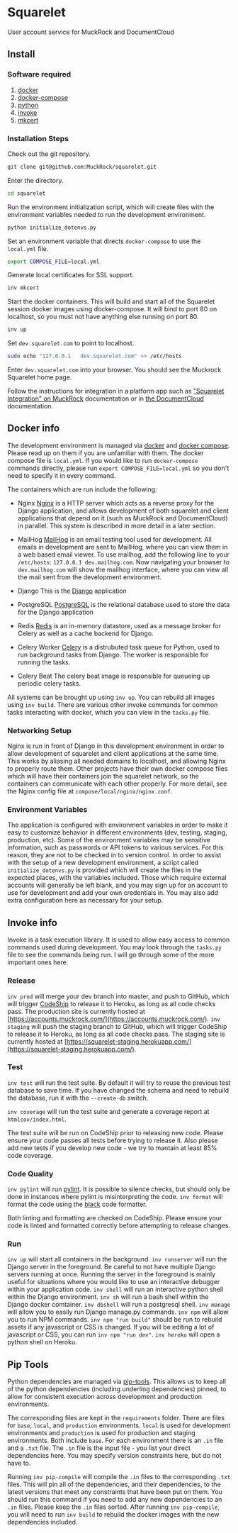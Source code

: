 # Squarelet

User account service for MuckRock and DocumentCloud

## Install

### Software required

1. [docker][docker-install]
2. [docker-compose][docker-compose-install]
3. [python][python-install]
4. [invoke][invoke-install]
5. [mkcert][mkcert-install]

### Installation Steps

Check out the git repository.

```bash
git clone git@github.com:MuckRock/squarelet.git
```

Enter the directory.

```bash
cd squarelet
```

Run the environment initialization script, which will create files with the environment variables needed to run the development environment.

```bash
python initialize_dotenvs.py
```

Set an environment variable that directs `docker-compose` to use the `local.yml` file.

```bash
export COMPOSE_FILE=local.yml
```

Generate local certificates for SSL support.

```bash
inv mkcert
```

Start the docker containers. This will build and start all of the Squarelet session docker images using docker-compose.  It will bind to port 80 on localhost, so you must not have anything else running on port 80.

```bash
inv up
```
Set `dev.squarelet.com` to point to localhost.

```bash
sudo echo "127.0.0.1   dev.squarelet.com" >> /etc/hosts
```

Enter `dev.squarelet.com` into your browser. You should see the Muckrock Squarelet home page.

Follow the instructions for integration in a platform app such as ["Squarelet Integration" on MuckRock](https://github.com/muckrock/muckrock/#squarelet-integration) documentation or in [the DocumentCloud](https://github.com/muckRock/documentcloud) documentation.

## Docker info

The development environment is managed via [docker][docker] and [docker compose][docker-compose].  Please read up on them if you are unfamiliar with them.  The docker compose file is `local.yml`.  If you would like to run `docker-compose` commands directly, please run `export COMPOSE_FILE=local.yml` so you don't need to specify it in every command.

The containers which are run include the following:

* Nginx
[Nginx][nginx] is a HTTP server which acts as a reverse proxy for the Django application, and allows development of both squarelet and client applications that depend on it (such as MuckRock and DocumentCloud) in parallel.  This system is described in more detail in a later section.

* MailHog
[MailHog][mailhog] is an email testing tool used for development.  All emails in development are sent to MailHog, where you can view them in a web based email viewer.  To use mailhog, add the following line to your `/etc/hosts`: `127.0.0.1 dev.mailhog.com`.  Now navigating your browser to `dev.mailhog.com` will show the mailhog interface, where you can view all the mail sent from the development environment.

* Django
This is the [Django][django] application

* PostgreSQL
[PostgreSQL][postgres] is the relational database used to store the data for the Django application

* Redis
[Redis][redis] is an in-memory datastore, used as a message broker for Celery as well as a cache backend for Django.

* Celery Worker
[Celery][celery] is a distrubuted task queue for Python, used to run background tasks from Django.  The worker is responsible for running the tasks.

* Celery Beat
The celery beat image is responsible for queueing up periodic celery tasks.

All systems can be brought up using `inv up`.  You can rebuild all images using `inv build`.  There are various other invoke commands for common tasks interacting with docker, which you can view in the `tasks.py` file.
### Networking Setup

Nginx is run in front of Django in this development environment in order to allow development of squarelet and client applications at the same time.  This works by aliasing all needed domains to localhost, and allowing Nginx to properly route them.  Other projects have their own docker compose files which will have their containers join the squarelet network, so the containers can communicate with each other properly.  For more detail, see the Nginx config file at `compose/local/nginx/nginx.conf`.

### Environment Variables

The application is configured with environment variables in order to make it easy to customize behavior in different environments (dev, testing, staging, production, etc).  Some of the environment variables may be sensitive information, such as passwords or API tokens to various services.  For this reason, they are not to be checked in to version control.  In order to assist with the setup of a new development environment, a script called `initialize_dotenvs.py` is provided which will create the files in the expected places, with the variables included.  Those which require external accounts will generally be left blank, and you may sign up for an account to use for development and add your own credentials in.  You may also add extra configuration here as necessary for your setup.

## Invoke info

Invoke is a task execution library.  It is used to allow easy access to common commands used during development.  You may look through the `tasks.py` file to see the commands being run.  I will go through some of the more important ones here.

### Release
`inv prod` will merge your dev branch into master, and push to GitHub, which will trigger [CodeShip][codeship] to release it to Heroku, as long as all code checks pass.  The production site is currently hosted at [https://accounts.muckrock.com/](https://accounts.muckrock.com/).
`inv staging` will push the staging branch to GitHub, which will trigger CodeShip to release it to Heroku, as long as all code checks pass.  The staging site is currently hosted at [https://squarelet-staging.herokuapp.com/](https://squarelet-staging.herokuapp.com/).

### Test
`inv test` will run the test suite.  By default it will try to reuse the previous test database to save time.  If you have changed the schema and need to rebuild the database, run it with the `--create-db` switch.

`inv coverage` will run the test suite and generate a coverage report at `htmlcov/index.html`.

The test suite will be run on CodeShip prior to releasing new code.  Please ensure your code passes all tests before trying to release it.  Also please add new tests if you develop new code - we try to mantain at least 85% code coverage.

### Code Quality
`inv pylint` will run [pylint][pylint].  It is possible to silence checks, but should only be done in instances where pylint is misinterpreting the code.
`inv format` will format the code using the [black][black] code formatter.

Both linting and formatting are checked on CodeShip.  Please ensure your code is linted and formatted correctly before attempting to release changes.

### Run
`inv up` will start all containers in the background.
`inv runserver` will run the Django server in the foreground.  Be careful to not have multiple Django servers running at once.  Running the server in the foreground is mainly useful for situations where you would like to use an interactive debugger within your application code.
`inv shell` will run an interactive python shell within the Django environment.
`inv sh` will run a bash shell within the Django docker comtainer.
`inv dbshell` will run a postgresql shell.
`inv manage` will allow you to easily run Django manage.py commands.
`inv npm` will allow you to run NPM commands.  `inv npm "run build"` should be run to rebuild assets if any javascript or CSS is changed. If you will be editing a lot of javascript or CSS, you can run `inv npm "run dev"`.
`inv heroku` will open a python shell on Heroku.

## Pip Tools

Python dependencies are managed via [pip-tools][pip-tools].  This allows us to keep all of the python dependencies (including underling dependencies) pinned, to allow for consistent execution across development and production environments.

The corresponding files are kept in the `requirements` folder.  There are files for `base`, `local`, and `production` environments.  `local` is used for development environments and `production` is used for production and staging environments.  Both include `base`.  For each environment there is an `.in` file and a `.txt` file.  The `.in` file is the input file - you list your direct dependencies here.  You may specify version constraints here, but do not have to.

Running `inv pip-compile` will compile the `.in` files to the corresponding `.txt` files.  This will pin all of the dependencies, and their dependencies, to the latest versions that meet any constraints that have been put on them.  You should run this command if you need to add any new dependencies to an `.in` files.  Please keep the `.in` files sorted.  After running `inv pip-compile`, you will need to run `inv build` to rebuild the docker images with the new dependencies included.

[docker]: https://docs.docker.com/
[docker-compose]: https://docs.docker.com/compose/
[nginx]: https://www.nginx.com/
[mailhog]: https://github.com/mailhog/MailHog
[django]: https://www.djangoproject.com/
[postgres]: https://www.postgresql.org/
[redis]: https://redis.io/
[celery]: https://docs.celeryproject.org/en/latest/
[invoke]: http://www.pyinvoke.org/
[docker-install]: https://docs.docker.com/install/
[docker-compose-install]: https://docs.docker.com/compose/install/
[invoke-install]: http://www.pyinvoke.org/installing.html
[python-install]: https://www.python.org/downloads/
[codeship]: https://app.codeship.com/projects/296009
[pylint]:  https://www.pylint.org/
[black]: https://github.com/psf/black
[pip-tools]: https://github.com/jazzband/pip-tools
[mkcert-install]: https://github.com/FiloSottile/mkcert#installation
